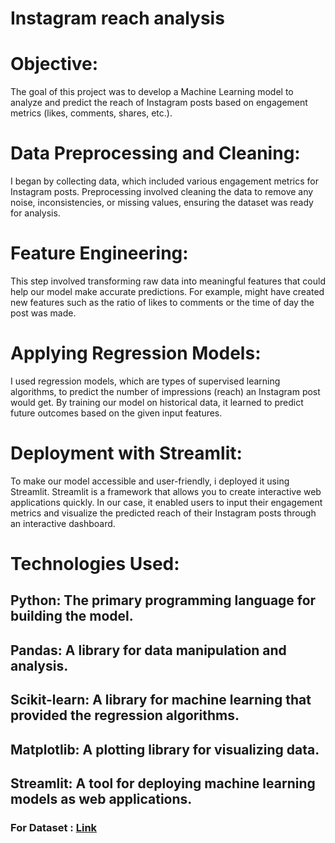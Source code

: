 # Instagram reach analysis 

# Objective: 
The goal of this project was to develop a Machine Learning model to analyze and predict the reach of Instagram posts based on engagement metrics (likes, comments, shares, etc.).

# Data Preprocessing and Cleaning: 
I began by collecting data, which included various engagement metrics for Instagram posts. Preprocessing involved cleaning the data to remove any noise, inconsistencies, or missing values, ensuring the dataset was ready for analysis.

# Feature Engineering: 
This step involved transforming raw data into meaningful features that could help our model make accurate predictions. For example,  might have created new features such as the ratio of likes to comments or the time of day the post was made.

# Applying Regression Models: 
I used regression models, which are types of supervised learning algorithms, to predict the number of impressions (reach) an Instagram post would get. By training our model on historical data, it learned to predict future outcomes based on the given input features.

# Deployment with Streamlit: 
To make our model accessible and user-friendly, i deployed it using Streamlit. Streamlit is a framework that allows you to create interactive web applications quickly. In our case, it enabled users to input their engagement metrics and visualize the predicted reach of their Instagram posts through an interactive dashboard.

# Technologies Used:

## Python: The primary programming language for building the model.

## Pandas: A library for data manipulation and analysis.

## Scikit-learn: A library for machine learning that provided the regression algorithms.

## Matplotlib: A plotting library for visualizing data.

## Streamlit: A tool for deploying machine learning models as web applications.


### For Dataset : [Link](https://statso.io/instagram-reach-analysis-case-study/ )



